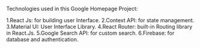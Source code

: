 Technologies used in this Google Homepage Project:

1.React Js: for building user Interface.
2.Context API: for state management.
3.Material UI: User Interface Library.
4.React Router: built-in Routing library in React.Js.
5.Google Search API: for custom search.
6.Firebase: for database and authentication.
